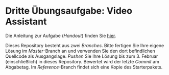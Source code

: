 # Dritte Übungsaufgabe: Video Assistant

Die Anleitung zur Aufgabe (*Handout*) finden Sie [hier](https://regensburger-forscher.de/mme/Aufgaben/WS1920-03-Video-Assistant/). 

Dieses Repository besteht aus zwei *Branches*. Bitte fertigen Sie Ihre eigene Lösung im *Master*-Branch an und verwenden Sie den dort befindlichen Quellcode als Ausgangslage. *Pushen* Sie Ihre Lösung bis zum 3. Februar (einschließlich) in dieses Repository. Bewertet wird der letzte *Commit* am Abgabetag. Im *Reference*-Branch findet sich eine Kopie des Starterpakets.